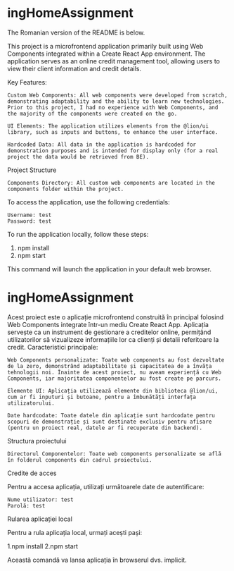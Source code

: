 # ingHomeAssignment
The Romanian version of the README is below.

This project is a microfrontend application primarily built using Web Components integrated within a Create React App environment. The application serves as an online credit management tool, allowing users to view their client information and credit details.

Key Features:

    Custom Web Components: All web components were developed from scratch, demonstrating adaptability and the ability to learn new technologies. Prior to this project, I had no experience with Web Components, and the majority of the components were created on the go.

    UI Elements: The application utilizes elements from the @lion/ui library, such as inputs and buttons, to enhance the user interface.

    Hardcoded Data: All data in the application is hardcoded for demonstration purposes and is intended for display only (for a real project the data would be retrieved from BE).

Project Structure

    Components Directory: All custom web components are located in the components folder within the project.


To access the application, use the following credentials:

    Username: test
    Password: test

To run the application locally, follow these steps:

1. npm install
2. npm start

This command will launch the application in your default web browser.

# ingHomeAssignment

Acest proiect este o aplicație microfrontend construită în principal folosind Web Components integrate într-un mediu Create React App. Aplicația servește ca un instrument de gestionare a creditelor online, permițând utilizatorilor să vizualizeze informațiile lor ca clienți și detalii referitoare la credit.
Caracteristici principale:

    Web Components personalizate: Toate web components au fost dezvoltate de la zero, demonstrând adaptabilitate și capacitatea de a învăța tehnologii noi. Înainte de acest proiect, nu aveam experiență cu Web Components, iar majoritatea componentelor au fost create pe parcurs.

    Elemente UI: Aplicația utilizează elemente din biblioteca @lion/ui, cum ar fi inputuri și butoane, pentru a îmbunătăți interfața utilizatorului.

    Date hardcodate: Toate datele din aplicație sunt hardcodate pentru scopuri de demonstrație și sunt destinate exclusiv pentru afisare (pentru un proiect real, datele ar fi recuperate din backend).

Structura proiectului

    Directorul Componentelor: Toate web components personalizate se află în folderul components din cadrul proiectului.

Credite de acces

Pentru a accesa aplicația, utilizați următoarele date de autentificare:

    Nume utilizator: test
    Parolă: test

Rularea aplicației local

Pentru a rula aplicația local, urmați acești pași:

1.npm install
2.npm start

Această comandă va lansa aplicația în browserul dvs. implicit.